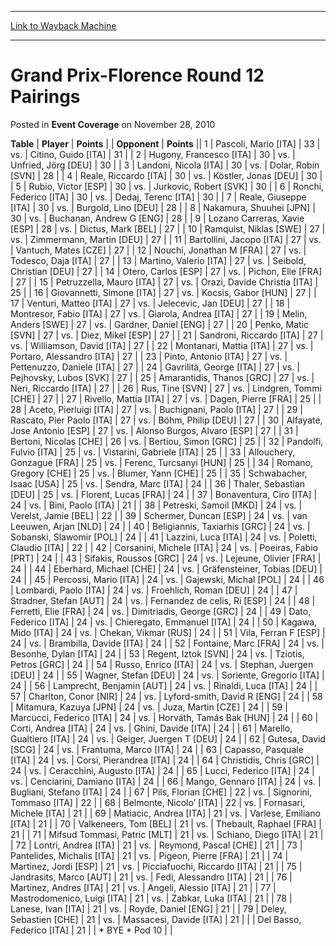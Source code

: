 
---
[Link to Wayback Machine](https://web.archive.org/web/20211201024049/https://magic.wizards.com/en/articles/archive/event-coverage/grand-prix-florence-round-12-pairings-2010-11-28)

[_metadata_:description]:- "TablePlayerPoints OpponentPoints 1Pascoli, Mario [ITA] 33vs.Citino, Guido [ITA] 31 2Hugony, Francesco [ITA] 30vs.Unfried, Jörg [DEU] 30 3Landoni, Nicola [ITA] 30vs.Dolar, Robin [SVN] 28 4Reale, Riccardo [ITA] 30vs.Köstler, Jonas [DEU] 30 5Rubio, Victor [ESP] 30vs.Jurkovic, Robert [SVK] 30 6Ronchi, Federico [ITA] 30vs.Dedaj, Terenc [ITA] 30 7Reale, Giuseppe [ITA] 30vs.Burgold,"
[_metadata_:generator]:- "Drupal 7 (http://drupal.org)"
[_metadata_:node]:- "454016"
[_metadata_:publish_date]:- "2010-11-28"
[_metadata_:source]:- "div-main-content"
[_metadata_:title]:- "Grand Prix-Florence Round 12 Pairings"
[_metadata_:wayback_capture_timestamp]:- "2021-12-01 02:40:49"
[_metadata_:wayback_raw_url]:- "https://web.archive.org/web/20211201024049id_/https://magic.wizards.com/en/articles/archive/event-coverage/grand-prix-florence-round-12-pairings-2010-11-28"
[_metadata_:wayback_url]:- "https://magic.wizards.com/en/articles/archive/event-coverage/grand-prix-florence-round-12-pairings-2010-11-28"
---


Grand Prix-Florence Round 12 Pairings
=====================================



 Posted in **Event Coverage**
 on November 28, 2010 












 **Table** | **Player** | **Points** |  | **Opponent** | **Points** ||  1 | Pascoli, Mario [ITA] |  33 | vs. | Citino, Guido [ITA] |  31 |
|  2 | Hugony, Francesco [ITA] |  30 | vs. | Unfried, Jörg [DEU] |  30 |
|  3 | Landoni, Nicola [ITA] |  30 | vs. | Dolar, Robin [SVN] |  28 |
|  4 | Reale, Riccardo [ITA] |  30 | vs. | Köstler, Jonas [DEU] |  30 |
|  5 | Rubio, Victor [ESP] |  30 | vs. | Jurkovic, Robert [SVK] |  30 |
|  6 | Ronchi, Federico [ITA] |  30 | vs. | Dedaj, Terenc [ITA] |  30 |
|  7 | Reale, Giuseppe [ITA] |  30 | vs. | Burgold, Lino [DEU] |  28 |
|  8 | Nakamura, Shuuhei [JPN] |  30 | vs. | Buchanan, Andrew G [ENG] |  28 |
|  9 | Lozano Carreras, Xavie [ESP] |  28 | vs. | Dictus, Mark [BEL] |  27 |
|  10 | Ramquist, Niklas [SWE] |  27 | vs. | Zimmermann, Martin [DEU] |  27 |
|  11 | Bartollini, Jacopo [ITA] |  27 | vs. | Vantuch, Mates [CZE] |  27 |
|  12 | Nouchi, Jonathan M [FRA] |  27 | vs. | Todesco, Daja [ITA] |  27 |
|  13 | Martino, Valerio [ITA] |  27 | vs. | Seibold, Christian [DEU] |  27 |
|  14 | Otero, Carlos [ESP] |  27 | vs. | Pichon, Elie [FRA] |  27 |
|  15 | Petruzzella, Mauro [ITA] |  27 | vs. | Orazi, Davide Christia [ITA] |  25 |
|  16 | Giovannetti, Simone [ITA] |  27 | vs. | Kocsis, Gabor [HUN] |  27 |
|  17 | Venturi, Matteo [ITA] |  27 | vs. | Jelecevic, Jan [DEU] |  27 |
|  18 | Montresor, Fabio [ITA] |  27 | vs. | Giarola, Andrea [ITA] |  27 |
|  19 | Melin, Anders [SWE] |  27 | vs. | Gardner, Daniel [ENG] |  27 |
|  20 | Penko, Matic [SVN] |  27 | vs. | Diez, Mikel [ESP] |  27 |
|  21 | Sandroni, Riccardo [ITA] |  27 | vs. | Williamson, David [ITA] |  27 |
|  22 | Montanari, Mattia [ITA] |  27 | vs. | Portaro, Alessandro [ITA] |  27 |
|  23 | Pinto, Antonio [ITA] |  27 | vs. | Pettenuzzo, Daniele [ITA] |  27 |
|  24 | Gavrilità, George [ITA] |  27 | vs. | Pejhovsky, Lubos [SVK] |  27 |
|  25 | Amarantidis, Thanos [GRC] |  27 | vs. | Neri, Riccardo [ITA] |  27 |
|  26 | Rus, Tine [SVN] |  27 | vs. | Lindgren, Tommi [CHE] |  27 |
|  27 | Rivello, Mattia [ITA] |  27 | vs. | Dagen, Pierre [FRA] |  25 |
|  28 | Aceto, Pierluigi [ITA] |  27 | vs. | Buchignani, Paolo [ITA] |  27 |
|  29 | Rascato, Pier Paolo [ITA] |  27 | vs. | Böhm, Philip [DEU] |  27 |
|  30 | Alfayate, Jose Antonio [ESP] |  27 | vs. | Alonso Burgos, Alvaro [ESP] |  27 |
|  31 | Bertoni, Nicolas [CHE] |  26 | vs. | Bertiou, Simon [GRC] |  25 |
|  32 | Pandolfi, Fulvio [ITA] |  25 | vs. | Vistarini, Gabriele [ITA] |  25 |
|  33 | Allouchery, Gonzague [FRA] |  25 | vs. | Ferenc, Turcsanyi [HUN] |  25 |
|  34 | Romano, Gregory [CHE] |  25 | vs. | Blumer, Yann [CHE] |  25 |
|  35 | Schwabacher, Isaac [USA] |  25 | vs. | Sendra, Marc [ITA] |  24 |
|  36 | Thaler, Sebastian [DEU] |  25 | vs. | Florent, Lucas [FRA] |  24 |
|  37 | Bonaventura, Ciro [ITA] |  24 | vs. | Bini, Paolo [ITA] |  21 |
|  38 | Petreski, Samoil [MKD] |  24 | vs. | Verelst, Jamie [BEL] |  22 |
|  39 | Schermer, Duncan [ESP] |  24 | vs. | van Leeuwen, Arjan [NLD] |  24 |
|  40 | Beligiannis, Taxiarhis [GRC] |  24 | vs. | Sobanski, Slawomir [POL] |  24 |
|  41 | Lazzini, Luca [ITA] |  24 | vs. | Poletti, Claudio [ITA] |  22 |
|  42 | Corsanini, Michele [ITA] |  24 | vs. | Poeiras, Fabio [PRT] |  24 |
|  43 | Sifakis, Roussos [GRC] |  24 | vs. | Lejeune, Olivier [FRA] |  24 |
|  44 | Eberhard, Michael [CHE] |  24 | vs. | Gräfensteiner, Tobias [DEU] |  24 |
|  45 | Percossi, Mario [ITA] |  24 | vs. | Gajewski, Michal [POL] |  24 |
|  46 | Lombardi, Paolo [ITA] |  24 | vs. | Froehlich, Roman [DEU] |  24 |
|  47 | Stradner, Stefan [AUT] |  24 | vs. | Fernandez de celis, Ri [ESP] |  24 |
|  48 | Ferretti, Elie [FRA] |  24 | vs. | Dimitriadis, George [GRC] |  24 |
|  49 | Dato, Federico [ITA] |  24 | vs. | Chieregato, Emmanuel [ITA] |  24 |
|  50 | Kagawa, Mido [ITA] |  24 | vs. | Chekan, Vikmar [RUS] |  24 |
|  51 | Vila, Ferran F [ESP] |  24 | vs. | Brambilla, Davide [ITA] |  24 |
|  52 | Fontaine, Marc [FRA] |  24 | vs. | Besonhe, Dylan [ITA] |  24 |
|  53 | Regent, Iztok [SVN] |  24 | vs. | Tziotis, Petros [GRC] |  24 |
|  54 | Russo, Enrico [ITA] |  24 | vs. | Stephan, Juergen [DEU] |  24 |
|  55 | Wagner, Stefan [DEU] |  24 | vs. | Soriente, Gregorio [ITA] |  24 |
|  56 | Lamprecht, Benjamin [AUT] |  24 | vs. | Rinaldi, Luca [ITA] |  24 |
|  57 | Charlton, Conor [NIR] |  24 | vs. | Lyford-smith, David R [ENG] |  24 |
|  58 | Mitamura, Kazuya [JPN] |  24 | vs. | Juza, Martin [CZE] |  24 |
|  59 | Marcucci, Federico [ITA] |  24 | vs. | Horváth, Tamás Bak [HUN] |  24 |
|  60 | Corti, Andrea [ITA] |  24 | vs. | Ghini, Davide [ITA] |  24 |
|  61 | Marello, Gualtiero [ITA] |  24 | vs. | Geiger, Juergen T [DEU] |  24 |
|  62 | Gutesa, David [SCG] |  24 | vs. | Frantuma, Marco [ITA] |  24 |
|  63 | Capasso, Pasquale [ITA] |  24 | vs. | Corsi, Pierandrea [ITA] |  24 |
|  64 | Christidis, Chris [GRC] |  24 | vs. | Ceracchini, Augusto [ITA] |  24 |
|  65 | Lucci, Federico [ITA] |  24 | vs. | Cenciarini, Damiano [ITA] |  24 |
|  66 | Mango, Gennaro [ITA] |  24 | vs. | Bugliani, Stefano [ITA] |  24 |
|  67 | Pils, Florian [CHE] |  22 | vs. | Signorini, Tommaso [ITA] |  22 |
|  68 | Belmonte, Nicolo’ [ITA] |  22 | vs. | Fornasari, Michele [ITA] |  21 |
|  69 | Matiacic, Andrea [ITA] |  21 | vs. | Varlese, Emiliano [ITA] |  21 |
|  70 | Valkeneers, Tom [BEL] |  21 | vs. | Thebault, Raphael [FRA] |  21 |
|  71 | Mifsud Tommasi, Patric [MLT] |  21 | vs. | Schiano, Diego [ITA] |  21 |
|  72 | Lontri, Andrea [ITA] |  21 | vs. | Reymond, Pascal [CHE] |  21 |
|  73 | Pantelides, Michalis [ITA] |  21 | vs. | Pigeon, Pierre [FRA] |  21 |
|  74 | Martinez, Jordi [ESP] |  21 | vs. | Picciafuochi, Riccardo [ITA] |  21 |
|  75 | Jandrasits, Marco [AUT] |  21 | vs. | Fedi, Alessandro [ITA] |  21 |
|  76 | Martinez, Andres [ITA] |  21 | vs. | Angeli, Alessio [ITA] |  21 |
|  77 | Mastrodomenico, Luigi [ITA] |  21 | vs. | Zabkar, Luka [ITA] |  21 |
|  78 | Lanese, Ivan [ITA] |  21 | vs. | Royde, Daniel [ENG] |  21 |
|  79 | Deley, Sebastien [CHE] |  21 | vs. | Massacesi, Davide [ITA] |  21 |
|  | Del Basso, Federico [ITA] |  21 |  | \* BYE \* Pod 10 |  |







